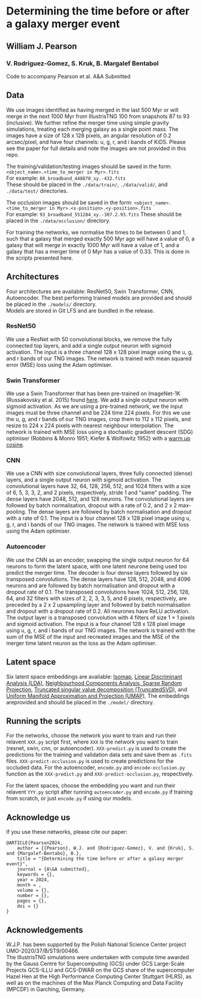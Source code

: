 # Determining the time before or after a galaxy merger event
## William J. Pearson
### V. Rodriguez-Gomez, S. Kruk, B. Margalef Bentabol

Code to accompany Pearson et al. A&A Submitted


## Data

We use images identified as having merged in the last 500 Myr or will merge in the next 1000 Myr from IllustrisTNG 100 from snapshots 87 to 93 (inclusive). We further refine the merger time using simple gravity simulations, treating each merging galaxy as a single point mass. The images have a size of 128 x 128 pixels, an angular resolution of 0.2 arcsec/pixel, and have four channels: u, g, r, and i bands of KiDS. Please see the paper for full details and note the images are not provided in this repo.

The training/validation/testing images should be saved in the form: `<object_name>.<time_to_merger in Myr>.fits`    
For example: `88_broadband_448870_xy.-432.fits`    
These should be placed in the `./data/train/`, `./data/valid/`, and `./data/test/` directories.
  
The occlusion images should be saved in the form: `<object_name>.<time_to_merger in Myr>.<x-position>.<y-position>.fits`    
For example: `93_broadband_551284_xy.-307.2.93.fits`
These should be placed in the `./data/occlusion/` directory.

For training the networks, we normalise the times to be between 0 and 1, such that a galaxy that merged exactly 500 Myr ago will have a value of 0, a galaxy that will merge in exactly 1000 Myr will have a value of 1, and a galaxy that has a merger time of 0 Myr has a value of 0.33. This is done in the scripts presented here.


## Architectures

Four architectures are available: ResNet50, Swin Transformer, CNN, Autoencoder. The best performing trained models are provided and should be placed in the `./models/` directory.    
Models are stored in Git LFS and are bundled in the release.

### ResNet50

We use a ResNet with 50 convolutional blocks, we remove the fully connected top layers, and add a single output neuron with sigmoid activation. The input is a three channel 128 x 128 pixel image using the u, g, and r bands of our TNG images. The network is trained with mean squared error (MSE) loss using the Adam optimiser.

### Swin Transformer

We use a Swin Transformer  that has been pre-trained on ImageNet-1K (Russakovsky et al. 2015) found [here](https://github.com/sayakpaul/swin-transformers-tf). We add a single output neuron with sigmoid activation. As we are using a pre-trained network, we the input images must be three channel and be 224 time 224 pixels. For this we use the u, g, and r bands of our TNG images, crop them to 112 x 112 pixels, and resize to 224 x 224 pixels with nearest neighbour interpolation. The network is trained with MSE loss using a stochastic gradient descent (SDG) optimiser (Robbins & Monro 1951; Kiefer & Wolfowitz 1952) with a [warm up cosine](https://www.kaggle.com/ashusma/training-rfcx-tensorflow-tpu-effnet-b2).

### CNN

We use a CNN with size convolutional layers, three fully connected (dense) layers, and a single output neuron with sigmoid activation. The convolutional layers have 32, 64, 128, 256, 512, and 1024 filters with a size of 6, 5, 3, 3, 2, and 2 pixels, respectively, stride 1 and "same" padding. The dense layers have 2048, 512, and 128 neurons. The convolutional layers are followed by batch normalisation, dropout with a rate of 0.2, and 2 x 2 max-pooling. The dense layers are followed by batch normalisation and dropout with a rate of 0.1. The input is a four channel 128 x 128 pixel image using u, g, r, and i bands of our TNG images. The network is trained with MSE loss using the Adam optimiser.

### Autoencoder

We use the CNN as an encoder, swapping the single output neuron for 64 neurons to form the latent space, with one latent neurone being used too predict the merger time. The decoder is four dense layers followed by six transposed convolutions. The dense layers have 128, 512, 2048, and 4096 neurons and are followed by batch normalisation and dropout with a dropout rate of 0.1. The transposed convolutions have 1024, 512, 256, 128, 64, and 32 filters with sizes of 2, 2, 3, 3, 5, and 6 pixels, respectively, are preceded by a 2 x 2 upsampling layer and followed by batch normalisation and dropout with a dropout rate of 0.2. All neurones have ReLU activation. The output layer is a transposed convolution with 4 filters of size 1 × 1 pixels and sigmoid activation. The input is a four channel 128 x 128 pixel image using u, g, r, and i bands of our TNG images. The network is trained with the sum of the MSE of the input and recreated images and the MSE of the merger time latent neuron as the loss as the Adam optimiser.

## Latent space

Six latent space embeddings are avaliable: [Isomap](https://scikit-learn.org/stable/modules/generated/sklearn.manifold.Isomap.html), 
[Linear Discriminant Analysis (LDA)](https://scikit-learn.org/stable/modules/generated/sklearn.discriminant_analysis.LinearDiscriminantAnalysis.html), 
[Neighbourhood Components Analysis, Sparse Random Projection](https://scikit-learn.org/stable/modules/generated/sklearn.neighbors.NeighborhoodComponentsAnalysis.html), 
[Truncated singular value decomposition (TruncatedSVD)](https://scikit-learn.org/stable/modules/generated/sklearn.decomposition.TruncatedSVD.html), 
and [Uniform Manifold Approximation and Projection (UMAP)](https://umap-learn.readthedocs.io/en/latest/index.html). The embeddings areprovided and should be placed in the `./model/` directory.

## Running the scripts

For the networks, choose the network you want to train and run their relavent `XXX.py` script first, where `XXX` is the network you want to train (resnet, swin, cnn, or autoencoder). `XXX-predict.py` is used to create the predictions for the training and validation data sets and save them as `.fits` files. `XXX-predict-occlusion.py` is used to create predictions for the occluded data. For the autoencoder, `encode.py` and `encode-occlusion.py` function as the `XXX-predict.py` and `XXX-predict-occlusion.py`, respectively.

For the latent spaces, choose the embedding you want and run their relavent `YYY.py` script after running `autoencoder.py` and `encode.py` if training from scratch, or just `encode.py` if using our models.

## Acknowledge us

If you use these networks, please cite our paper:

```
@ARTICLE{Pearson2024,    
    author = {{Pearson}, W.J. and {Rodriguez-Gomez}, V. and {Kruk}, S. and {Margalef-Bentabo}, B.},
    title = "{Determining the time before or after a galaxy merger event}",
    journal = {A\&A submitted},
    keywords = {},
    year = 2024,
    month = ,
    volume = {},
    number = {},
    pages = {},
    doi = {}
}
```

## Acknowledgements

W.J.P. has been supported by the Polish National Science Center project UMO-2020/37/B/ST9/00466.    
The IllustrisTNG simulations were undertaken with compute time awarded by the Gauss Centre for Supercomputing (GCS) under GCS Large-Scale Projects GCS-ILLU and GCS-DWAR on the GCS share of the supercomputer Hazel Hen at the High Performance Computing Center Stuttgart (HLRS), as well as on the machines of the Max Planck Computing and Data Facility (MPCDF) in Garching, Germany.
